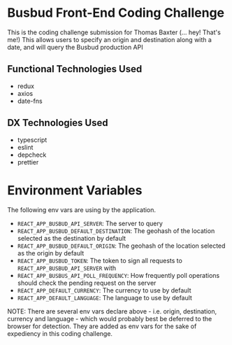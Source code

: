 # Busbud Front-End Coding Challenge

This is the coding challenge submission for Thomas Baxter (... hey! That's me!)
This allows users to specify an origin and destination along with a date, and will query the Busbud production API

## Functional Technologies Used
* redux
* axios
* date-fns

## DX Technologies Used
* typescript
* eslint
* depcheck
* prettier

# Environment Variables

The following env vars are using by the application.


* `REACT_APP_BUSBUD_API_SERVER`: The server to query
* `REACT_APP_BUSBUD_DEFAULT_DESTINATION`: The geohash of the location selected as the destination by default
* `REACT_APP_BUSBUD_DEFAULT_ORIGIN`: The geohash of the location selected as the origin by default
* `REACT_APP_BUSBUD_TOKEN`: The token to sign all requests to `REACT_APP_BUSBUD_API_SERVER` with
* `REACT_APP_BUSBUS_API_POLL_FREQUENCY`: How frequently poll operations should check the pending request on the server
* `REACT_APP_DEFAULT_CURRENCY`: The currency to use by default
* `REACT_APP_DEFAULT_LANGUAGE`: The language to use by default

NOTE: There are several env vars declare above - i.e. origin, destination, currency and language - which would probably best be deferred to the
browser for detection. They are added as env vars for the sake of expediency in this coding challenge.
